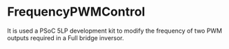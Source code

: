 # FrequencyPWMControl
It is used a PSoC 5LP development kit to modify the frequency of two PWM outputs required in a Full bridge inversor.

